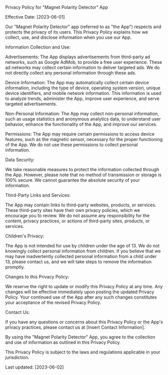 Privacy Policy for "Magnet Polarity Detector" App

Effective Date: [2023-06-01]

Our "Magnet Polarity Detector" app (referred to as "the App") respects and protects the privacy of its users. This Privacy Policy explains how we collect, use, and disclose information when you use our App.

Information Collection and Use:

Advertisements: The App displays advertisements from third-party ad networks, such as Google AdMob, to provide a free user experience. These ad networks may collect certain information to deliver targeted ads. We do not directly collect any personal information through these ads.

Device Information: The App may automatically collect certain device information, including the type of device, operating system version, unique device identifiers, and mobile network information. This information is used to analyze trends, administer the App, improve user experience, and serve targeted advertisements.

Non-Personal Information: The App may collect non-personal information, such as usage statistics and anonymous analytics data, to understand user behavior, enhance the functionality of the App, and improve our services.

Permissions: The App may require certain permissions to access device features, such as the magnetic sensor, necessary for the proper functioning of the App. We do not use these permissions to collect personal information.

Data Security:

We take reasonable measures to protect the information collected through the App. However, please note that no method of transmission or storage is 100% secure. We cannot guarantee the absolute security of your information.

Third-Party Links and Services:

The App may contain links to third-party websites, products, or services. These third-party sites have their own privacy policies, which we encourage you to review. We do not assume any responsibility for the content, privacy practices, or actions of third-party sites, products, or services.

Children's Privacy:

The App is not intended for use by children under the age of 13. We do not knowingly collect personal information from children. If you believe that we may have inadvertently collected personal information from a child under 13, please contact us, and we will take steps to remove the information promptly.

Changes to this Privacy Policy:

We reserve the right to update or modify this Privacy Policy at any time. Any changes will be effective immediately upon posting the updated Privacy Policy. Your continued use of the App after any such changes constitutes your acceptance of the revised Privacy Policy.

Contact Us:

If you have any questions or concerns about this Privacy Policy or the App's privacy practices, please contact us at [Insert Contact Information].

By using the "Magnet Polarity Detector" App, you agree to the collection and use of information as outlined in this Privacy Policy.

This Privacy Policy is subject to the laws and regulations applicable in your jurisdiction.

Last updated: [2023-06-02]
